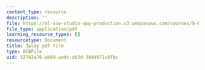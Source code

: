 ```yaml
---
content_type: resource
description: ''
file: https://ol-ocw-studio-app-production.s3.amazonaws.com/courses/9-00sc-introduction-to-psychology-fall-2011/32742a76ab09aedcab3d38d4971c6fbc_76O3rulk844.pdf
file_type: application/pdf
learning_resource_types: []
resourcetype: Document
title: 3play pdf file
type: OCWFile
uid: 32742a76-ab09-aedc-ab3d-38d4971c6fbc
---
```


